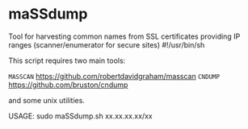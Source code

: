 # maSSdump
Tool for harvesting common names from SSL  certificates providing IP ranges  (scanner/enumerator for secure sites) 
#!/usr/bin/sh

This script requires two main tools:

`MASSCAN` https://github.com/robertdavidgraham/masscan 
`CNDUMP` https://github.com/bruston/cndump 

and some unix utilities.



USAGE: sudo maSSdump.sh xx.xx.xx.xx/xx
